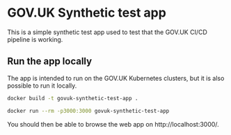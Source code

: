 # GOV.UK Synthetic test app

This is a simple synthetic test app used to test that the GOV.UK CI/CD pipeline is working.

## Run the app locally

The app is intended to run on the GOV.UK Kubernetes clusters, but it is also possible to run it locally.

```sh
docker build -t govuk-synthetic-test-app .
```

```sh
docker run --rm -p3000:3000 govuk-synthetic-test-app
```

You should then be able to browse the web app on http://localhost:3000/.
